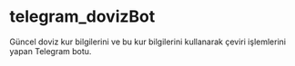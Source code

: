 # telegram_dovizBot
Güncel doviz kur bilgilerini ve bu kur bilgilerini kullanarak çeviri işlemlerini yapan Telegram botu.
